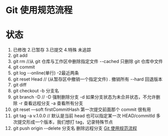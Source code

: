 # Git 使用规范流程

# 状态

1. 已修改 2.已暂存 3.已提交 4.特殊 未追踪
1. git add <file>
1. git rm <file> //从 git 仓库与工作区中删除指定文件 --cached 只删除 git 仓库中文件
1. git commit
1. git log --online(单行) -2最近两条
1. git reset Head // (从暂存区中撤销一个指定文件) . 撤销所有 --hard 回退版本
1. git diff
1. git checkout -b 分支名
1. git branch -D // -D 强制删除分支 -d 如果分支状态为未合并状态，不允许删除 -r 查看远程分支 -a 查看所有分支
1. git reset —soft firstCommitHash 第一次提交前面那个 commit 很有用
1. git tag -a v.1.0.0 // 默认是当前 head 也可以指定某一次 HEAD/commitId 多次提交形成一个版本，我们想打 tag，记录特殊节点
1. git push origin --delete 分支名 删除远程分支
   [Git 使用规范流程](http://www.ruanyifeng.com/blog/2015/08/git-use-process.html)
